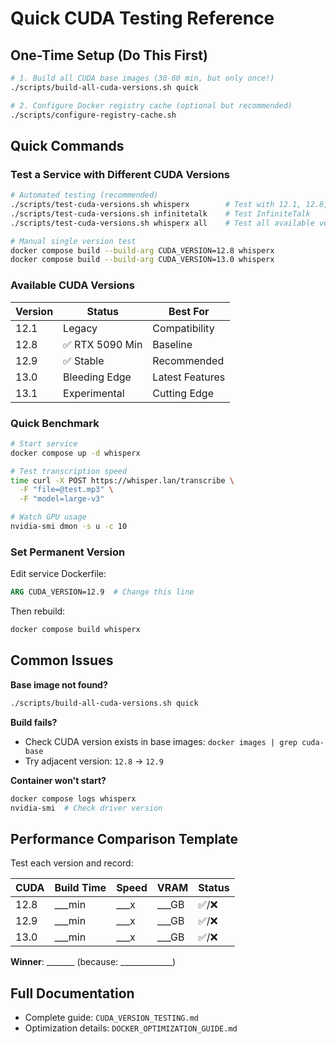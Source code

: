 # Quick CUDA Testing Reference

## One-Time Setup (Do This First)

```bash
# 1. Build all CUDA base images (30-60 min, but only once!)
./scripts/build-all-cuda-versions.sh quick

# 2. Configure Docker registry cache (optional but recommended)
./scripts/configure-registry-cache.sh
```

## Quick Commands

### Test a Service with Different CUDA Versions

```bash
# Automated testing (recommended)
./scripts/test-cuda-versions.sh whisperx        # Test with 12.1, 12.8, 12.9, 13.0
./scripts/test-cuda-versions.sh infinitetalk    # Test InfiniteTalk
./scripts/test-cuda-versions.sh whisperx all    # Test all available versions

# Manual single version test
docker compose build --build-arg CUDA_VERSION=12.8 whisperx
docker compose build --build-arg CUDA_VERSION=13.0 whisperx
```

### Available CUDA Versions

| Version | Status | Best For |
|---------|--------|----------|
| 12.1 | Legacy | Compatibility |
| 12.8 | ✅ RTX 5090 Min | Baseline |
| 12.9 | ✅ Stable | Recommended |
| 13.0 | Bleeding Edge | Latest Features |
| 13.1 | Experimental | Cutting Edge |

### Quick Benchmark

```bash
# Start service
docker compose up -d whisperx

# Test transcription speed
time curl -X POST https://whisper.lan/transcribe \
  -F "file=@test.mp3" \
  -F "model=large-v3"

# Watch GPU usage
nvidia-smi dmon -s u -c 10
```

### Set Permanent Version

Edit service Dockerfile:
```dockerfile
ARG CUDA_VERSION=12.9  # Change this line
```

Then rebuild:
```bash
docker compose build whisperx
```

## Common Issues

**Base image not found?**
```bash
./scripts/build-all-cuda-versions.sh quick
```

**Build fails?**
- Check CUDA version exists in base images: `docker images | grep cuda-base`
- Try adjacent version: `12.8` → `12.9`

**Container won't start?**
```bash
docker compose logs whisperx
nvidia-smi  # Check driver version
```

## Performance Comparison Template

Test each version and record:

| CUDA | Build Time | Speed | VRAM | Status |
|------|-----------|-------|------|--------|
| 12.8 | ___min | ___x | ___GB | ✅/❌ |
| 12.9 | ___min | ___x | ___GB | ✅/❌ |
| 13.0 | ___min | ___x | ___GB | ✅/❌ |

**Winner**: _______ (because: _____________)

## Full Documentation

- Complete guide: `CUDA_VERSION_TESTING.md`
- Optimization details: `DOCKER_OPTIMIZATION_GUIDE.md`
